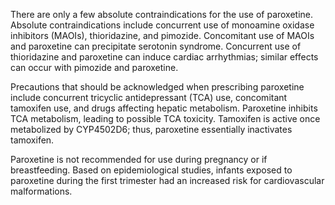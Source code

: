 There are only a few absolute contraindications for the use of paroxetine. Absolute contraindications include concurrent use of monoamine oxidase inhibitors (MAOIs), thioridazine, and pimozide. Concomitant use of MAOIs and paroxetine can precipitate serotonin syndrome. Concurrent use of thioridazine and paroxetine can induce cardiac arrhythmias; similar effects can occur with pimozide and paroxetine.

Precautions that should be acknowledged when prescribing paroxetine include concurrent tricyclic antidepressant (TCA) use, concomitant tamoxifen use, and drugs affecting hepatic metabolism. Paroxetine inhibits TCA metabolism, leading to possible TCA toxicity. Tamoxifen is active once metabolized by CYP4502D6; thus, paroxetine essentially inactivates tamoxifen.

Paroxetine is not recommended for use during pregnancy or if breastfeeding. Based on epidemiological studies, infants exposed to paroxetine during the first trimester had an increased risk for cardiovascular malformations.